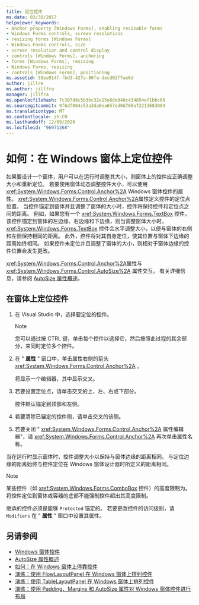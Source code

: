 ```yaml
---
title: 定位控件
ms.date: 03/30/2017
helpviewer_keywords:
- Anchor property [Windows Forms], enabling resizable forms
- Windows Forms controls, screen resolutions
- resizing forms [Windows Forms]
- Windows Forms controls, size
- screen resolution and control display
- controls [Windows Forms], anchoring
- forms [Windows Forms], resizing
- Windows Forms, resizing
- controls [Windows Forms], positioning
ms.assetid: 59ea914f-fbd3-427a-80fe-decd02f7ae6d
author: jillre
ms.author: jillfra
manager: jillfra
ms.openlocfilehash: 7c307d8c5b3bc32e15e6de048c434854ef1bbc65
ms.sourcegitcommit: 9f6df084c53a3da0ea657ed0d708a72213683084
ms.translationtype: MT
ms.contentlocale: zh-CN
ms.lasthandoff: 12/09/2020
ms.locfileid: "96971268"
---
```

# <a name="how-to-anchor-controls-on-windows-forms"></a>如何：在 Windows 窗体上定位控件

如果要设计一个窗体，用户可以在运行时调整其大小，则窗体上的控件应正确调整大小和重新定位。 若要使用窗体动态调整控件大小，可以使用 <xref:System.Windows.Forms.Control.Anchor%2A> Windows 窗体控件的属性。 <xref:System.Windows.Forms.Control.Anchor%2A>属性定义控件的定位点位置。 当控件锚定到窗体并且调整了窗体的大小时，控件将保持控件和定位点之间的距离。 例如，如果您有一个 <xref:System.Windows.Forms.TextBox> 控件，该控件锚定到窗体的左边缘、右边缘和下边缘，则当调整窗体大小时， <xref:System.Windows.Forms.TextBox> 控件会水平调整大小，以便与窗体的右侧和左侧保持相同的距离。 此外，控件将对其自身定位，使其位置与窗体下边缘的距离始终相同。 如果控件未定位并且调整了窗体的大小，则相对于窗体边缘的控件位置会发生更改。

<xref:System.Windows.Forms.Control.Anchor%2A>属性与 <xref:System.Windows.Forms.Control.AutoSize%2A> 属性交互。 有关详细信息，请参阅 [AutoSize 属性概述](autosize-property-overview.md)。

## <a name="anchor-a-control-on-a-form"></a>在窗体上定位控件

1. 在 Visual Studio 中，选择要定位的控件。

    > [!NOTE]
    > 您可以通过按 CTRL 键，单击每个控件以选择它，然后按照此过程的其余部分，来同时定位多个控件。

2. 在 " **属性** " 窗口中，单击属性右侧的箭头 <xref:System.Windows.Forms.Control.Anchor%2A> 。

     将显示一个编辑器，其中显示交叉。

3. 若要设置定位点，请单击交叉的上、左、右或下部分。

     控件默认锚定到顶部和左侧。

4. 若要清除已锚定的控件侧，请单击交叉的该侧。

5. 若要关闭 " <xref:System.Windows.Forms.Control.Anchor%2A> 属性编辑器"，请 <xref:System.Windows.Forms.Control.Anchor%2A> 再次单击属性名称。

当在运行时显示窗体时，控件调整大小以保持与窗体边缘的距离相同。 与定位边缘的距离始终与控件定位在 Windows 窗体设计器时所定义的距离相同。

> [!NOTE]
> 某些控件（如 <xref:System.Windows.Forms.ComboBox> 控件）的高度限制为。 将控件定位到窗体或容器的底部不能强制控件超出其高度限制。

继承的控件必须是能够 `Protected` 锚定的。 若要更改控件的访问级别，请 `Modifiers` 在 " **属性** " 窗口中设置其属性。

## <a name="see-also"></a>另请参阅

- [Windows 窗体控件](index.md)
- [AutoSize 属性概述](autosize-property-overview.md)
- [如何：在 Windows 窗体上停靠控件](how-to-dock-controls-on-windows-forms.md)
- [演练：使用 FlowLayoutPanel 在 Windows 窗体上排列控件](walkthrough-arranging-controls-on-windows-forms-using-a-flowlayoutpanel.md)
- [演练：使用 TableLayoutPanel 在 Windows 窗体上排列控件](walkthrough-arranging-controls-on-windows-forms-using-a-tablelayoutpanel.md)
- [演练：使用 Padding、Margins 和 AutoSize 属性对 Windows 窗体控件进行布局](windows-forms-controls-padding-autosize.md)
